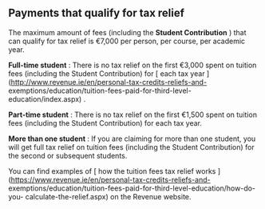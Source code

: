 ##  Payments that qualify for tax relief

The maximum amount of fees (including the **Student Contribution** ) that can
qualify for tax relief is €7,000 per person, per course, per academic year.

**Full-time student** : There is no tax relief on the first €3,000 spent on
tuition fees (including the Student Contribution) for [ each tax year
](http://www.revenue.ie/en/personal-tax-credits-reliefs-and-
exemptions/education/tuition-fees-paid-for-third-level-education/index.aspx) .

**Part-time student** : There is no tax relief on the first €1,500 spent on
tuition fees (including the Student Contribution) for each tax year.

**More than one student** : If you are claiming for more than one student, you
will get full tax relief on tuition fees (including the Student Contribution)
for the second or subsequent students.

You can find examples of [ how the tuition fees tax relief works
](https://www.revenue.ie/en/personal-tax-credits-reliefs-and-
exemptions/education/tuition-fees-paid-for-third-level-education/how-do-you-
calculate-the-relief.aspx) on the Revenue website.

